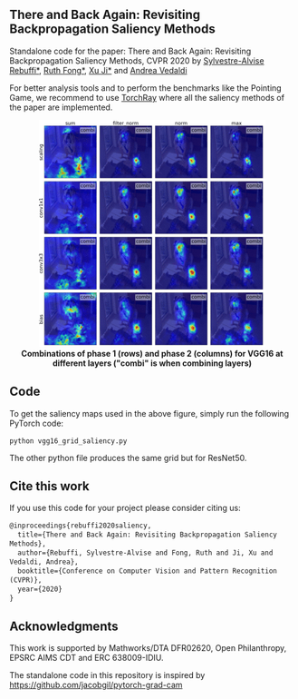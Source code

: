 ## There and Back Again: Revisiting Backpropagation Saliency Methods

Standalone code for the paper: There and Back Again: Revisiting Backpropagation Saliency Methods, CVPR 2020 by [Sylvestre-Alvise Rebuffi*](http://www.robots.ox.ac.uk/~srebuffi/), [Ruth Fong*](http://ruthcfong.github.io/), [Xu Ji*](https://github.com/xu-ji) and [Andrea Vedaldi](http://www.robots.ox.ac.uk/~vedaldi/)

For better analysis tools and to perform the benchmarks like the Pointing Game, we recommend to use [TorchRay](https://github.com/ruthcfong/TorchRay/tree/normgrad) where all the saliency methods of the paper are implemented.

<p align="center">
  <img src="splash.gif"><br>
  <b>Combinations of phase 1 (rows) and phase 2 (columns) for VGG16 at different layers ("combi" is when combining layers)</b><br>
</p>

## Code
To get the saliency maps used in the above figure, simply run the following PyTorch code:
```
python vgg16_grid_saliency.py
```
The other python file produces the same grid but for ResNet50.

## Cite this work
If you use this code for your project please consider citing us:
```
@inproceedings{rebuffi2020saliency,
  title={There and Back Again: Revisiting Backpropagation Saliency Methods},
  author={Rebuffi, Sylvestre-Alvise and Fong, Ruth and Ji, Xu and Vedaldi, Andrea},
  booktitle={Conference on Computer Vision and Pattern Recognition (CVPR)},
  year={2020}
}
```

## Acknowledgments
This work is supported by Mathworks/DTA DFR02620, Open Philanthropy, EPSRC AIMS CDT and ERC 638009-IDIU.

The standalone code in this repository is inspired by https://github.com/jacobgil/pytorch-grad-cam
